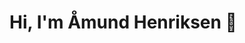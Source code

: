 # Hi, I'm Åmund Henriksen 👋

<!---
Skillamu/Skillamu is a ✨ special ✨ repository because its `README.md` (this file) appears on your GitHub profile.
You can click the Preview link to take a look at your changes.
--->
